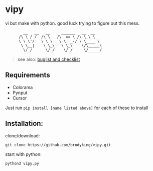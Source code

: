 # vipy
vi but make with python. good luck trying to figure out this mess.
```
        __   __   __     ______   __  __  
      /\ \ / /  /\ \   /\  == \ /\ \_\ \ 
      \ \ \'/   \ \ \   \ \  _-/ \ \____ \ 
       \ \__|    \ \_\   \ \_\    \/\_____\
        \/_/      \/_/    \/_/     \/_____/

```
> see also: [buglist and checklist](DEV.md)

## Requirements
-  Colorama
-  Pynput
-  Cursor
  
Just run ``pip install [name listed above]`` for each of these to install


## Installation:
clone/download:
```
git clone https://github.com/brodyking/vipy.git
```
start with python:
```
python3 vipy.py
```
